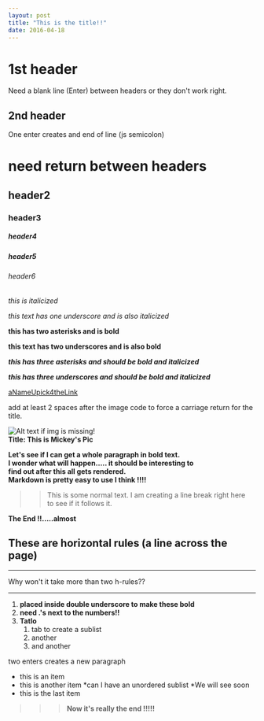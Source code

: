 ```yaml
---
layout: post
title: "This is the title!!"
date: 2016-04-18
---
```




1st header
====

Need a blank line (Enter) between headers or they don't work right.

2nd header
----

One enter creates and end of line (js semicolon)

# need return between headers #

## header2 ##

### header3 ###

##### header4 ####

##### header5 #####

###### header6 ######


*this is italicized*  

_this text has one underscore and is also italicized_  

**this has two asterisks and is bold**

__this text has two underscores and is also bold__   

***this has three asterisks and should be bold and italicized***

___this has three underscores and should be bold and italicized___

[aNameUpick4theLink](https://github.com/)  

add at least 2 spaces after the image code to force a carriage return for the title.

![Alt text if img is missing!](http://img.lum.dolimg.com/v1/images/character_mickeymouse_home_mickey_notemplate_3a0db1b2.jpeg?region=0,0,600,600&width=320 "Title of your choice.")  
__Title: This is Mickey's Pic__   


__Let's see if I can get a whole paragraph in bold text.  
I wonder what will happen..... it should be interesting to  
find out after this all gets rendered.  
Markdown is pretty easy to use I think !!!!__  


>>This is some normal text. I am creating a line break right here  
to see if it follows it.  
>> 

__The End !!.....almost__  
  
   
   
These are horizontal rules (a line across the page)   
---

---

Why won't it take more than two h-rules??


---


>
1. __placed inside double underscore to make these bold__
2. __need .'s next to the numbers!!__
3. __Tatlo__
    1. tab to create a sublist
    2. another
    3. and another
>

two enters creates a new paragraph



* this is an item
* this is another item
  *can I have an unordered sublist
  *We will see soon
* this is the last item


>>>__Now it's really the end !!!!!__
>>>



